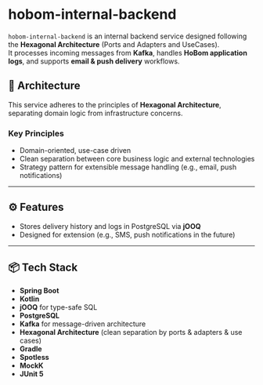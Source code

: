 # hobom-internal-backend

`hobom-internal-backend` is an internal backend service designed following the **Hexagonal Architecture** (Ports and Adapters and UseCases).  
It processes incoming messages from **Kafka**, handles **HoBom application logs**, and supports **email & push delivery** workflows.

## 🧱 Architecture

This service adheres to the principles of **Hexagonal Architecture**, separating domain logic from infrastructure concerns.

### Key Principles

- Domain-oriented, use-case driven
- Clean separation between core business logic and external technologies
- Strategy pattern for extensible message handling (e.g., email, push notifications)

---

## ⚙️ Features

- Stores delivery history and logs in PostgreSQL via **jOOQ**
- Designed for extension (e.g., SMS, push notifications in the future)

---

## 📦 Tech Stack

- **Spring Boot**
- **Kotlin**
- **jOOQ** for type-safe SQL
- **PostgreSQL**
- **Kafka** for message-driven architecture
- **Hexagonal Architecture** (clean separation by ports & adapters & use cases)
- **Gradle**
- **Spotless**
- **MockK**
- **JUnit 5**
